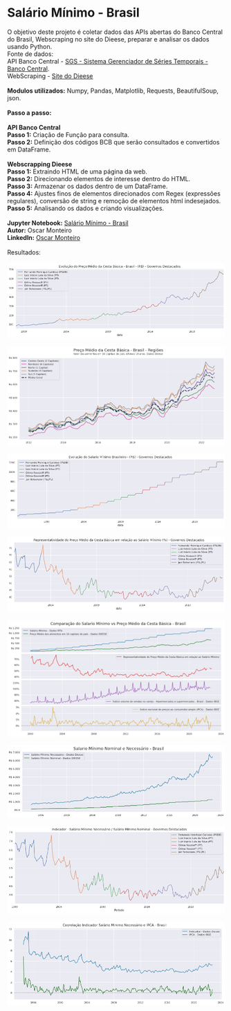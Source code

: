 
# Salário Mínimo - Brasil
O objetivo deste projeto é coletar dados das APIs abertas do Banco Central do Brasil, Webscraping no site do Dieese, preparar e analisar os dados usando Python.
<br>
Fonte de dados:
<br>
API Banco Central - [SGS - Sistema Gerenciador de Séries Temporais - Banco Central](https://www3.bcb.gov.br/sgspub/localizarseries/localizarSeries.do?method=prepararTelaLocalizarSeries). 
<br>
WebScraping - [Site do Dieese](https://www.dieese.org.br/analiseicv/tarifasPublicas.html)
<br>
<br>
<b>Modulos utilizados:</b> Numpy, Pandas, Matplotlib, Requests, BeautifulSoup, json.
<br>
<br>
<b>Passo a passo:</b>  
<br>
**API Banco Central**
<br>
<b>Passo 1:</b> Criação de Função para consulta.
<br>
<b>Passo 2:</b> Definição dos códigos BCB que serão consultados e convertidos em DataFrame.
<br>
<br>
**Webscrapping Dieese**
<br>
<b>Passo 1:</b> Extraindo HTML de uma página da web.
<br>
<b>Passo 2:</b> Direcionando elementos de interesse dentro do HTML.
<br>
<b>Passo 3:</b> Armazenar os dados dentro de um DataFrame.
<br>
<b>Passo 4:</b> Ajustes finos de elementos direcionados com Regex (expressões regulares), conversão de string e remoção de elementos html indesejados.
<br>
<b>Passo 5:</b> Analisando os dados e criando visualizações.
<br>
<br>
<b>Jupyter Notebook:</b> [Salário Mínimo - Brasil](https://github.com/MonteiroOscar98/Salario-Minimo-Brasil/blob/main/Salario_Minimo_Brasil.ipynb)
<br>
<b>Autor:</b> Oscar Monteiro
<br>
<b>LinkedIn:</b> [Oscar Monteiro](https://www.linkedin.com/in/oscarmonteiro98/)
<br>
<br>
Resultados:
<br>
<br>
![1](https://github.com/MonteiroOscar98/Salario-Minimo-Brasil/blob/main/README_files/1.png)
<br>
<br>
![2](https://github.com/MonteiroOscar98/Salario-Minimo-Brasil/blob/main/README_files/2.png)
<br>
<br>
![3](https://github.com/MonteiroOscar98/Salario-Minimo-Brasil/blob/main/README_files/3.png)
<br>
<br>
![4](https://github.com/MonteiroOscar98/Salario-Minimo-Brasil/blob/main/README_files/4.png)
<br>
<br>
![5](https://github.com/MonteiroOscar98/Salario-Minimo-Brasil/blob/main/README_files/5.png)
<br>
<br>
![6](https://github.com/MonteiroOscar98/Salario-Minimo-Brasil/blob/main/README_files/6.png)
<br>
<br>
![7](https://github.com/MonteiroOscar98/Salario-Minimo-Brasil/blob/main/README_files/7.png)
<br>
<br>
![8](https://github.com/MonteiroOscar98/Salario-Minimo-Brasil/blob/main/README_files/8.png)
